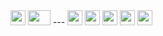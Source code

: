 <img src="https://upload.wikimedia.org/wikipedia/commons/9/95/Font_Awesome_5_brands_github.svg" style="height:24px;"/> 

<img src="https://upload.wikimedia.org/wikipedia/commons/8/80/LinkedIn_Logo_2013.svg" style="height:24px;width:36px;object-fit:cover;object-position: 100% 0;"/>
---
<img src="https://upload.wikimedia.org/wikipedia/commons/4/48/Markdown-mark.svg" style="height:24px;"/>

<img src="https://upload.wikimedia.org/wikipedia/commons/7/7d/Adobe_PDF.svg" style="height:24px;"/>
<img src="https://upload.wikimedia.org/wikipedia/commons/8/87/PDF_file_icon.svg" style="height:24px;"/>
<img src="https://upload.wikimedia.org/wikipedia/commons/6/61/HTML5_logo_and_wordmark.svg" style="height:24px;"/>
<img src="https://upload.wikimedia.org/wikipedia/commons/f/fb/.docx_icon.svg" style="height:24px;"/>

